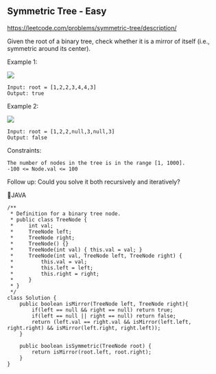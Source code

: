 ## Symmetric Tree - Easy
https://leetcode.com/problems/symmetric-tree/description/

Given the root of a binary tree, check whether it is a mirror of itself (i.e., symmetric around its center).

 

Example 1:

![](https://assets.leetcode.com/uploads/2021/02/19/symtree1.jpg)

    Input: root = [1,2,2,3,4,4,3]
    Output: true

Example 2:

![](https://assets.leetcode.com/uploads/2021/02/19/symtree2.jpg)

    Input: root = [1,2,2,null,3,null,3]
    Output: false

 

Constraints:

    The number of nodes in the tree is in the range [1, 1000].
    -100 <= Node.val <= 100

 
Follow up: Could you solve it both recursively and iteratively?


🧁JAVA

    /**
     * Definition for a binary tree node.
     * public class TreeNode {
     *     int val;
     *     TreeNode left;
     *     TreeNode right;
     *     TreeNode() {}
     *     TreeNode(int val) { this.val = val; }
     *     TreeNode(int val, TreeNode left, TreeNode right) {
     *         this.val = val;
     *         this.left = left;
     *         this.right = right;
     *     }
     * }
     */
    class Solution {
        public boolean isMirror(TreeNode left, TreeNode right){
            if(left == null && right == null) return true;
            if(left == null || right == null) return false;
            return (left.val == right.val && isMirror(left.left, right.right) && isMirror(left.right, right.left));
        }

        public boolean isSymmetric(TreeNode root) {
            return isMirror(root.left, root.right);
        }
    }
